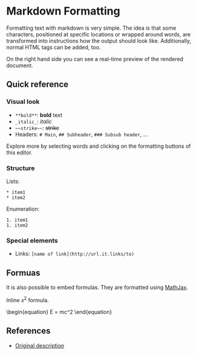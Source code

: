 # Markdown Formatting

Formatting text with markdown is very simple.
The idea is that some characters, positioned at specific locations or wrapped around words, are transformed into instructions how the output should look like.
Additionally, normal HTML tags can be added, too.

On the right hand side you can see a real-time preview of the rendered document.

## Quick reference

### Visual look

* `**bold**`: **bold** text
* `_italic_`: _italic_
* `~~strike~~`: ~~strike~~
* Headers: `# Main`, `## Subheader`, `### Subsub header`, ...

Explore more by selecting words and clicking on the formatting buttons of this editor.

### Structure

Lists:
```
* item1
* item2
```

Enumeration:
```
1. item1
1. item2
```

### Special elements

* Links: `[name of link](http://url.it.links/to)`

## Formuas

It is also possible to embed formulas. They are formatted using [MathJax](https://www.mathjax.org/).

Inline $x^2$ formula.

\begin{equation}
   E = mc^2
\end{equation}

## References

* [Original description](https://daringfireball.net/projects/markdown/)